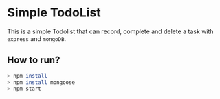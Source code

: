 # Simple TodoList

This is a simple Todolist that can record, complete and delete a task with `express` and `mongoDB`.

## How to run?
```bash
> npm install
> npm install mongoose
> npm start
```